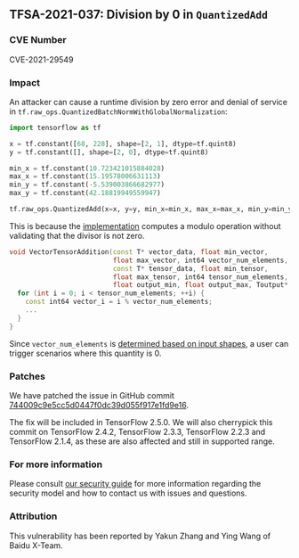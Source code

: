 ## TFSA-2021-037: Division by 0 in `QuantizedAdd`

### CVE Number
CVE-2021-29549

### Impact
An attacker can cause a runtime division by zero error and denial of service in
`tf.raw_ops.QuantizedBatchNormWithGlobalNormalization`:

```python
import tensorflow as tf

x = tf.constant([68, 228], shape=[2, 1], dtype=tf.quint8)
y = tf.constant([], shape=[2, 0], dtype=tf.quint8)

min_x = tf.constant(10.723421015884028)
max_x = tf.constant(15.19578006631113)
min_y = tf.constant(-5.539003866682977)
max_y = tf.constant(42.18819949559947)

tf.raw_ops.QuantizedAdd(x=x, y=y, min_x=min_x, max_x=max_x, min_y=min_y, max_y=max_y)
```

This is because the
[implementation](https://github.com/tensorflow/tensorflow/blob/6f26b3f3418201479c264f2a02000880d8df151c/tensorflow/core/kernels/quantized_add_op.cc#L289-L295)
computes a modulo operation without validating that the divisor is not zero.

```cc
void VectorTensorAddition(const T* vector_data, float min_vector,
                          float max_vector, int64 vector_num_elements,
                          const T* tensor_data, float min_tensor,
                          float max_tensor, int64 tensor_num_elements,
                          float output_min, float output_max, Toutput* output) {
  for (int i = 0; i < tensor_num_elements; ++i) {
    const int64 vector_i = i % vector_num_elements;
    ...
  }
}
```

Since `vector_num_elements` is [determined based on input
shapes](https://github.com/tensorflow/tensorflow/blob/6f26b3f3418201479c264f2a02000880d8df151c/tensorflow/core/kernels/quantized_add_op.cc#L522-L544),
a user can trigger scenarios where this quantity is 0.

### Patches
We have patched the issue in GitHub commit
[744009c9e5cc5d0447f0dc39d055f917e1fd9e16](https://github.com/tensorflow/tensorflow/commit/744009c9e5cc5d0447f0dc39d055f917e1fd9e16).

The fix will be included in TensorFlow 2.5.0. We will also cherrypick this
commit on TensorFlow 2.4.2, TensorFlow 2.3.3, TensorFlow 2.2.3 and TensorFlow
2.1.4, as these are also affected and still in supported range.

### For more information
Please consult [our security
guide](https://github.com/tensorflow/tensorflow/blob/master/SECURITY.md) for
more information regarding the security model and how to contact us with issues
and questions.

### Attribution
This vulnerability has been reported by Yakun Zhang and Ying Wang of Baidu
X-Team.
